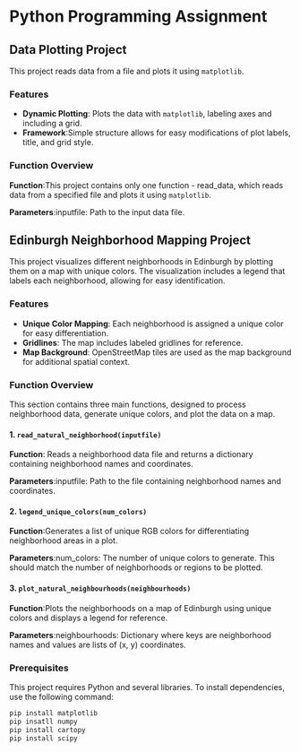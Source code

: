 # Python Programming Assignment

## Data Plotting Project
This project reads data from a file and plots it using `matplotlib`. 

### Features
- **Dynamic Plotting**: Plots the data with `matplotlib`, labeling axes and including a grid.
- **Framework**:Simple structure allows for easy modifications of plot labels, title, and grid style.

### Function Overview
**Function**:This project contains only one function - read_data, which reads data from a specified file and plots it using `matplotlib`.

**Parameters**:inputfile: Path to the input data file.

## Edinburgh Neighborhood Mapping Project
This project visualizes different neighborhoods in Edinburgh by plotting them on a map with unique colors. The visualization includes a legend that labels each neighborhood, allowing for easy identification.

### Features
- **Unique Color Mapping**: Each neighborhood is assigned a unique color for easy differentiation.
- **Gridlines**: The map includes labeled gridlines for reference.
- **Map Background**: OpenStreetMap tiles are used as the map background for additional spatial context.

### Function Overview
This section contains three main functions, designed to process neighborhood data, generate unique colors, and plot the data on a map. 
#### 1. `read_natural_neighborhood(inputfile)`
**Function**: Reads a neighborhood data file and returns a dictionary containing neighborhood names and coordinates.

**Parameters**:inputfile: Path to the file containing neighborhood names and coordinates.
#### 2. `legend_unique_colors(num_colors)`
**Function**:Generates a list of unique RGB colors for differentiating neighborhood areas in a plot.

**Parameters**:num_colors: The number of unique colors to generate. This should match the number of neighborhoods or regions to be plotted.
#### 3. `plot_natural_neighbourhoods(neighbourhoods)`
**Function**:Plots the neighborhoods on a map of Edinburgh using unique colors and displays a legend for reference.

**Parameters**:neighbourhoods: Dictionary where keys are neighborhood names and values are lists of (x, y) coordinates.
### Prerequisites

This project requires Python and several libraries. To install dependencies, use the following command:
```bash 
pip install matplotlib
pip insatll numpy
pip install cartopy
pip install scipy